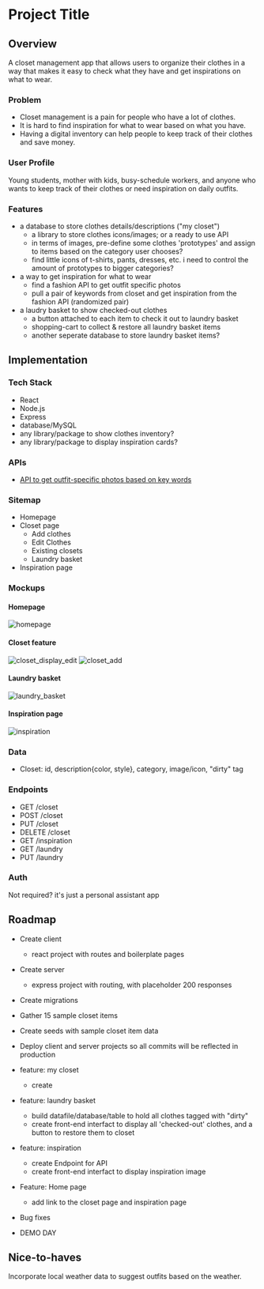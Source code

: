 # Project Title

## Overview

A closet management app that allows users to organize their clothes in a way that makes it easy to check what they have and get inspirations on what to wear.

### Problem

- Closet management is a pain for people who have a lot of clothes.
- It is hard to find inspiration for what to wear based on what you have.
- Having a digital inventory can help people to keep track of their clothes and save money.

### User Profile

Young students, mother with kids, busy-schedule workers, and anyone who wants to keep track of their clothes or need inspiration on daily outfits.

### Features
- a database to store clothes details/descriptions ("my closet")
  - a library to store clothes icons/images; or a ready to use API
  - in terms of images, pre-define some clothes 'prototypes' and assign to items based on the category user chooses?
  - find little icons of t-shirts, pants, dresses, etc. i need to control the amount of prototypes to bigger categories?
- a way to get inspiration for what to wear
  - find a fashion API to get outfit specific photos
  - pull a pair of keywords from closet and get inspiration from the fashion API (randomized pair)
- a laudry basket to show checked-out clothes
  - a button attached to each item to check it out to laundry basket
  - shopping-cart to collect & restore all laundry basket items 
  - another seperate database to store laundry basket items?

## Implementation

### Tech Stack

- React
- Node.js
- Express
- database/MySQL
- any library/package to show clothes inventory?
- any library/package to display inspiration cards?

### APIs

- [API to get outfit-specific photos based on key words](https://unsplash.com/)

### Sitemap
- Homepage
- Closet page
  - Add clothes
  - Edit Clothes
  - Existing closets
  - Laundry basket
- Inspiration page

### Mockups

#### Homepage
![homepage](Home.jpg)

#### Closet feature
![closet_display_edit](/proposal/Closet_display_edit.jpg)
![closet_add](Closet_newitem.jpg)

#### Laundry basket
![laundry_basket](Laundry.jpg)

#### Inspiration page
![inspiration](Inspiration.jpg)

### Data

- Closet: id, description{color, style}, category, image/icon, "dirty" tag

### Endpoints
- GET /closet
- POST /closet
- PUT /closet
- DELETE /closet
- GET /inspiration
- GET /laundry
- PUT /laundry

### Auth

Not required? it's just a personal assistant app

## Roadmap
- Create client
    - react project with routes and boilerplate pages

- Create server
    - express project with routing, with placeholder 200 responses

- Create migrations

- Gather 15 sample closet items

- Create seeds with sample closet item data

- Deploy client and server projects so all commits will be reflected in production

- feature: my closet
  - create

- feature: laundry basket
  - build datafile/database/table to hold all clothes tagged with "dirty"
  - create front-end interfact to display all 'checked-out' clothes, and a button to restore them to closet

- feature: inspiration
  - create Endpoint for API 
  - create front-end interfact to display inspiration image

- Feature: Home page
  - add link to the closet page and inspiration page

- Bug fixes

- DEMO DAY

## Nice-to-haves

Incorporate local weather data to suggest outfits based on the weather.
